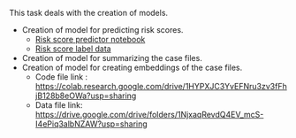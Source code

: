 This task deals with the creation of models.

- Creation of model for predicting risk scores.
    - [Risk score predictor notebook](https://colab.research.google.com/drive/1PioscmcR7Uoqp09hHPwrDfOACkAs_-Sq#scrollTo=YIdxAVgF7u4_)
    - [Risk score label data](https://docs.google.com/spreadsheets/d/1_7YiZz0LdQn_ns-74dlZScZ25YcfkthLU11oIJTDW_k/edit)
- Creation of model for summarizing the case files.
- Creation of model for creating embeddings of the case files. 
    - Code file link : https://colab.research.google.com/drive/1HYPXJC3YvEFNru3zv3fFhjB128b8eOWa?usp=sharing
    - Data file link: https://drive.google.com/drive/folders/1NjxaqRevdQ4EV_mcS-I4ePiq3albNZAW?usp=sharing
